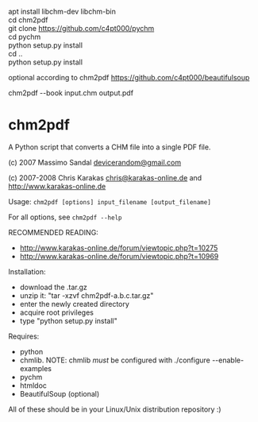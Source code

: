 
apt install libchm-dev libchm-bin
<br>
cd chm2pdf
<br>
git clone https://github.com/c4pt000/pychm
<br>
cd pychm
<br>
python setup.py install
<br>
cd ..
<br>
python setup.py install
<br>

optional according to chm2pdf
https://github.com/c4pt000/beautifulsoup




chm2pdf --book input.chm output.pdf

chm2pdf
=======
A Python script that converts a CHM file into a single PDF file.

(c) 2007 Massimo Sandal <devicerandom@gmail.com>

(c) 2007-2008 Chris Karakas <chris@karakas-online.de> and <http://www.karakas-online.de>

Usage:
  `chm2pdf [options] input_filename [output_filename]`

For all options, see
  `chm2pdf --help`

RECOMMENDED READING:
 - http://www.karakas-online.de/forum/viewtopic.php?t=10275
 - http://www.karakas-online.de/forum/viewtopic.php?t=10969

Installation:
 - download the .tar.gz
 - unzip it: "tar -xzvf chm2pdf-a.b.c.tar.gz"
 - enter the newly created directory
 - acquire root privileges
 - type "python setup.py install"

Requires:
 - python
 - chmlib. NOTE: chmlib *must* be configured with ./configure --enable-examples
 - pychm
 - htmldoc
 - BeautifulSoup (optional)

All of these should be in your Linux/Unix distribution repository :)
